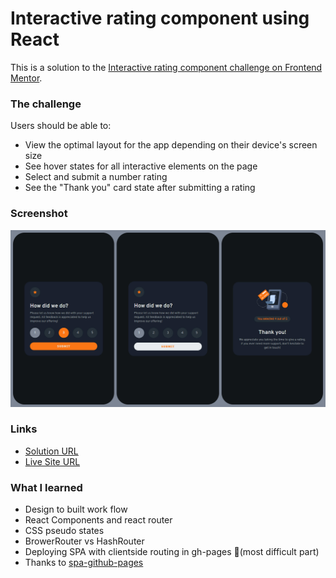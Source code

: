 # Interactive rating component using React

This is a solution to the [Interactive rating component challenge on Frontend Mentor](https://www.frontendmentor.io/challenges/interactive-rating-component-koxpeBUmI).

### The challenge

Users should be able to:

- View the optimal layout for the app depending on their device's screen size
- See hover states for all interactive elements on the page
- Select and submit a number rating
- See the "Thank you" card state after submitting a rating

### Screenshot
<img src="./screenshot.jpg" alt="drawing" width="600" />


### Links

- [Solution URL](https://www.frontendmentor.io/solutions/interactive-rating-component-using-react-UaNT8_LrK)
- [Live Site URL](https://kiran-m-p.github.io/rating-page/)

### What I learned

- Design to built work flow
- React Components and react router
- CSS pseudo states
- BrowerRouter vs HashRouter
- Deploying SPA with clientside routing in gh-pages 🤯(most difficult part)
- Thanks to [spa-github-pages](https://github.com/rafgraph/spa-github-pages)
